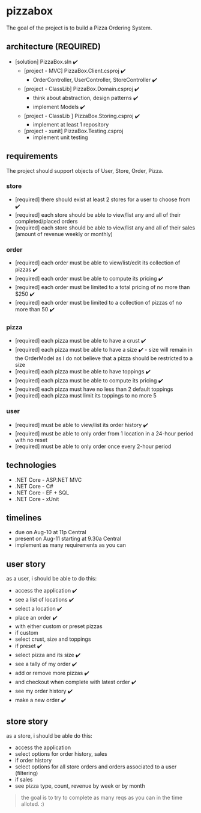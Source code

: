 # pizzabox

The goal of the project is to build a Pizza Ordering System.

## architecture (REQUIRED)

+ [solution] PizzaBox.sln ✔️
  + [project - MVC] PizzaBox.Client.csproj ✔️
    + OrderController, UserController, StoreController ✔️
  + [project - ClassLib] PizzaBox.Domain.csproj ✔️
    + think about abstraction, design patterns ✔️
    + implement Models ✔️
  + [project - ClassLib ] PizzaBox.Storing.csproj ✔️
    + implement at least 1 repository
  + [project - xunit] PizzaBox.Testing.csproj
    + implement unit testing

## requirements

The project should support objects of User, Store, Order, Pizza.

### store

+ [required] there should exist at least 2 stores for a user to choose from ✔️
+ [required] each store should be able to view/list any and all of their completed/placed orders
+ [required] each store should be able to view/list any and all of their sales (amount of revenue weekly or monthly)

### order

+ [required] each order must be able to view/list/edit its collection of pizzas ✔️
+ [required] each order must be able to compute its pricing ✔️
+ [required] each order must be limited to a total pricing of no more than $250 ✔️
+ [required] each order must be limited to a collection of pizzas of no more than 50 ✔️

### pizza

+ [required] each pizza must be able to have a crust ✔️
+ [required] each pizza must be able to have a size ✔️ - size will remain in the OrderModel as I do not believe that a pizza should be restricted to a size
+ [required] each pizza must be able to have toppings ✔️
+ [required] each pizza must be able to compute its pricing ✔️
+ [required] each pizza must have no less than 2 default toppings
+ [required] each pizza must limit its toppings to no more 5

### user

+ [required] must be able to view/list its order history ✔️
+ [required] must be able to only order from 1 location in a 24-hour period with no reset
+ [required] must be able to only order once every 2-hour period

## technologies

+ .NET Core - ASP.NET MVC
+ .NET Core - C#
+ .NET Core - EF + SQL
+ .NET Core - xUnit

## timelines

+ due on Aug-10 at 11p Central
+ present on Aug-11 starting at 9.30a Central
+ implement as many requirements as you can

## user story

as a user, i should be able to do this:

+ access the application ✔️
+ see a list of locations ✔️
+ select a location ✔️
+ place an order ✔️
+ with either custom or preset pizzas
+ if custom
+ select crust, size and toppings
+ if preset ✔️
+ select pizza and its size ✔️
+ see a tally of my order ✔️
+ add or remove more pizzas ✔️
+ and checkout when complete with latest order ✔️
+ see my order history ✔️
+ make a new order ✔️

## store story

as a store, i should be able do this:

+ access the application
+ select options for order history, sales
+ if order history
+ select options for all store orders and orders associated to a user (filtering)
+ if sales
+ see pizza type, count, revenue by week or by month

> the goal is to try to complete as many reqs as you can in the time alloted. :)

